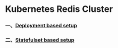 # Kubernetes Redis Cluster

### 一、[Deployment based setup](README-using-deployment.md)

### 二、[Statefulset based setup](README-using-statefulset.md)

